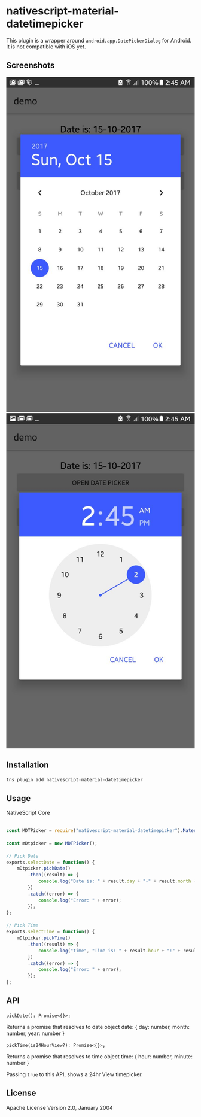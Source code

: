 # nativescript-material-datetimepicker

This plugin is a wrapper around `android.app.DatePickerDialog` for Android.
It is not compatible with iOS yet.

## Screenshots

![Date Picker](https://github.com/shiv19/nativescript-material-datetimepicker/blob/master/assets/datepicker.jpeg?raw=true)
![Time Picker](https://github.com/shiv19/nativescript-material-datetimepicker/blob/master/assets/timepicker.jpeg?raw=true)

## Installation

```javascript
tns plugin add nativescript-material-datetimepicker
```

## Usage 

NativeScript Core

```js

const MDTPicker = require("nativescript-material-datetimepicker").MaterialDatetimepicker();

const mDtpicker = new MDTPicker();

// Pick Date
exports.selectDate = function() {
    mDtpicker.pickDate()
        .then((result) => {
            console.log("Date is: " + result.day + "-" + result.month + "-" + result.year);
        })
        .catch((error) => {
            console.log("Error: " + error);
        });
};

// Pick Time
exports.selectTime = function() {
    mDtpicker.pickTime()
        .then((result) => {
            console.log("time", "Time is: " + result.hour + ":" + result.minute);
        })
        .catch((error) => {
            console.log("Error: " + error);
        });
};

```

## API

`pickDate(): Promise<{}>;`

Returns a promise that resolves to date object
date: {
    day: number,
    month: number,
    year: number
}

`pickTime(is24HourView?): Promise<{}>;`

Returns a promise that resolves to time object
time: {
    hour: number,
    minute: number
}

Passing `true` to this API, shows a 24hr View timepicker.
    
## License

Apache License Version 2.0, January 2004
